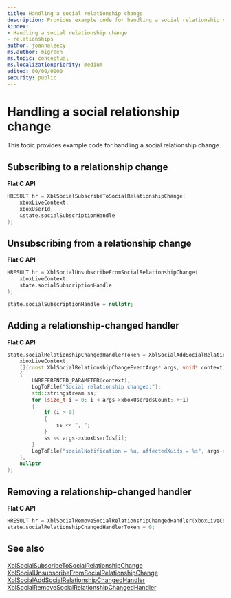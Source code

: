 ```yaml
---
title: Handling a social relationship change
description: Provides example code for handling a social relationship change.
kindex:
- Handling a social relationship change
- relationships
author: joannaleecy
ms.author: migreen
ms.topic: conceptual
ms.localizationpriority: medium
edited: 00/00/0000
security: public
---
```


# Handling a social relationship change

This topic provides example code for handling a social relationship change.

## Subscribing to a relationship change

**Flat C API**

```cpp
HRESULT hr = XblSocialSubscribeToSocialRelationshipChange(
    xboxLiveContext, 
    xboxUserId,
    &state.socialSubscriptionHandle
);
```

## Unsubscribing from a relationship change

**Flat C API**

```cpp
HRESULT hr = XblSocialUnsubscribeFromSocialRelationshipChange(
    xboxLiveContext, 
    state.socialSubscriptionHandle
);

state.socialSubscriptionHandle = nullptr;
```

## Adding a relationship-changed handler


**Flat C API**

```cpp
state.socialRelationshipChangedHandlerToken = XblSocialAddSocialRelationshipChangedHandler(
    xboxLiveContext,
    [](const XblSocialRelationshipChangeEventArgs* args, void* context)
    {
        UNREFERENCED_PARAMETER(context);
        LogToFile("Social relationship changed:");
        std::stringstream ss;
        for (size_t i = 0; i < args->xboxUserIdsCount; ++i)
        {
            if (i > 0) 
            {
                ss << ", ";
            }
            ss << args->xboxUserIds[i];
        }
        LogToFile("socialNotification = %u, affectedXuids = %s", args->socialNotification, ss.str().data());
    },
    nullptr
);
```

## Removing a relationship-changed handler

**Flat C API**

```cpp
HRESULT hr = XblSocialRemoveSocialRelationshipChangedHandler(xboxLiveContext, state.socialRelationshipChangedHandlerToken);
state.socialRelationshipChangedHandlerToken = 0;
```

## See also

[XblSocialSubscribeToSocialRelationshipChange](../../../../../reference/live/xsapi-c/social_c/functions/xblsocialsubscribetosocialrelationshipchange.md)  
[XblSocialUnsubscribeFromSocialRelationshipChange](../../../../../reference/live/xsapi-c/social_c/functions/xblsocialunsubscribefromsocialrelationshipchange.md)  
[XblSocialAddSocialRelationshipChangedHandler](../../../../../reference/live/xsapi-c/social_c/functions/xblsocialaddsocialrelationshipchangedhandler.md)  
[XblSocialRemoveSocialRelationshipChangedHandler](../../../../../reference/live/xsapi-c/social_c/functions/xblsocialremovesocialrelationshipchangedhandler.md)  
